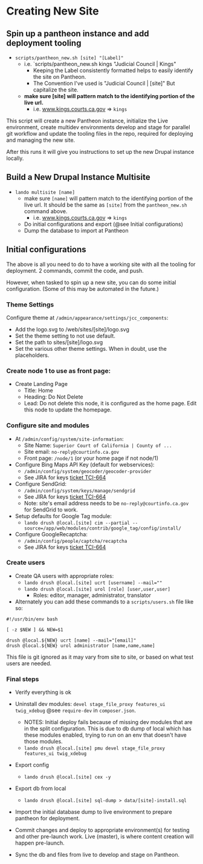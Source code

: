 # Creating New Site


## Spin up a pantheon instance and add deployment tooling

  - `scripts/pantheon_new.sh [site] "[Label]"`
    - i.e. `scripts/pantheon_new.sh kings "Judicial Council | Kings"
      - Keeping the Label consistently formatted helps to easily identify the site on Pantheon.
      - The Convention I've used is "Judicial Council | [site]" But capitalize the site.
    - **make sure [site] will pattern match to the identifying portion of the live url.**
      - i.e. www.kings.courts.ca.gov => `kings`

This script will create a new Pantheon instance, initialize the Live environment, create multidev environments develop and stage for parallel git workflow and update the tooling files in the repo, required for deploying and managing the new site.

After this runs it will give you instructions to set up the new Drupal instance locally.


## Build a New Drupal Instance Multisite

  - `lando multisite [name]`
    - make sure `[name]` will pattern match to the identifying portion of the live url. It should be the same as `[site]` from the `pantheon_new.sh` command above.
      - i.e. www.kings.courts.ca.gov => `kings`
    - Do initial configurations and export (@see Initial configurations)
    - Dump the database to import at Pantheon

## Initial configurations

  The above is all you need to do to have a working site with all the tooling for deployment.  2 commands, commit the code, and push.

  However, when tasked to spin up a new site, you can do some initial configuration.  (Some of this may be automated in the future.)

### Theme Settings

Configure theme at `/admin/appearance/settings/jcc_components`:
- Add the logo.svg to /web/sites/[site]/logo.svg
- Set the theme setting to not use default.
- Set the path to sites/[site]/logo.svg
- Set the various other theme settings. When in doubt, use the placeholders.

### Create node 1 to use as front page:

- Create Landing Page
  * Title: Home
  * Heading: Do Not Delete
  * Lead: Do not delete this node, it is configured as the home page.  Edit this node to update the homepage.

### Configure site and modules

- At `/admin/config/system/site-information`:
  * Site Name: `Superior Court of California | County of ...`
  * Site email: `no-reply@courtinfo.ca.gov`
  * Front page: `/node/1`  (or your home page if not node/1)
- Configure Bing Maps API Key (default for webservices):
  * `/admin/config/system/geocoder/geocoder-provider`
  * See JIRA for keys [ticket TCI-664](https://judasdg.atlassian.net/browse/TCI-664)
- Configure SendGrid:
  * `/admin/config/system/keys/manage/sendgrid`
  * See JIRA for keys [ticket TCI-664](https://judasdg.atlassian.net/browse/TCI-664)
  * Note: site's email address needs to be `no-reply@courtinfo.ca.gov` for SendGrid to work.
- Setup defaults for Google Tag module:
  * `lando drush @local.[site] cim --partial --source=/app/web/modules/contrib/google_tag/config/install/`
- Configure GoogleRecaptcha:
  * `/admin/config/people/captcha/recaptcha`
  * See JIRA for keys [ticket TCI-664](https://judasdg.atlassian.net/browse/TCI-664)

### Create users

- Create QA users with appropriate roles:
  - `lando drush @local.[site] ucrt [username] --mail=""`
  - `lando drush @local.[site] urol [role] [user,user,user]`
    - Roles: editor, manager, administrator, translator
- Alternately you can add these commands to a `scripts/users.sh` file like so:

```
#!/usr/bin/env bash

[ -z $NEW ] && NEW=$1

drush @local.${NEW} ucrt [name] --mail="[email]"
drush @local.${NEW} urol administrator [name,name,name]
```

This file is git ignored as it may vary from site to site, or based on what test users are needed.

### Final steps

- Verify everything is ok

- Uninstall dev modules: `devel stage_file_proxy features_ui twig_xdebug`  @see `require-dev` in `composer.json`.
  - NOTES:  Initial deploy fails because of missing dev modules that are in the split configuration. This is due to db dump of local which has these modules enabled, trying to run on an env that doesn't have those modules.
  - `lando drush @local.[site] pmu devel stage_file_proxy features_ui twig_xdebug`

- Export config
  - `lando drush @local.[site] cex -y`

- Export db from local
  - `lando drush @local.[site] sql-dump > data/[site]-install.sql`

- Import the initial database dump to live environment to prepare pantheon for deployment.

- Commit changes and deploy to appropriate environment(s) for testing and other pre-launch work. Live (master), is where content creation will happen pre-launch.

- Sync the db and files from live to develop and stage on Pantheon.
